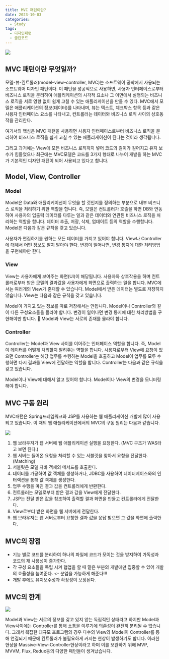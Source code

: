 ```yaml
---
title: MVC 패턴이란?
date: 2023-10-03
categories:
  - Study
tags:
  - 디자인패턴
  - 클린코드
---
```


![](https://velog.velcdn.com/images/gusdh2/post/a5951707-a0de-45b3-a453-b5c7cad73692/image.png)

## MVC 패턴이란 무엇일까?

모델-뷰-컨트롤러(model–view–controller, MVC)는 소프트웨어 공학에서 사용되는 소프트웨어 디자인 패턴이다. 이 패턴을 성공적으로 사용하면, 사용자 인터페이스로부터 비즈니스 로직을 분리하여 애플리케이션의 시각적 요소나 그 이면에서 실행되는 비즈니스 로직을 서로 영향 없이 쉽게 고칠 수 있는 애플리케이션을 만들 수 있다. MVC에서 모델은 애플리케이션의 정보(데이터)를 나타내며, 뷰는 텍스트, 체크박스 항목 등과 같은 사용자 인터페이스 요소를 나타내고, 컨트롤러는 데이터와 비즈니스 로직 사이의 상호동작을 관리한다.

여기서의 핵심은 MVC 패턴을 사용하면 사용자 인터페이스로부터 비즈니스 로직을 분리하여 비즈니스 로직을 쉽게 고칠 수 있는 애플리케이션이 된다는 것이라 생각됩니다.

그리고 과거에는 View에 모든 비즈니스 로직까지 넣어 코드의 길이가 길어지고 유지 보수가 힘들었으나 최근에는 MVC모델은 코드를 3가지 형태로 나누어 개발을 하는 MVC가 기본적인 디자인 패턴이 되어 사용되고 있다고 합니다.

## Model, View, Controller

### Model

Model은 Data와 애플리케이션이 무엇을 할 것인지를 정의하는 부분으로 내부 비즈니스 로직을 처리하기 위한 역할을 합니다. 즉, 모델은 컨트롤러가 호출을 하면 DB와 연동하여 사용자의 입출력 데이터를 다루는 일과 같은 데이터와 연관된 비즈니스 로직을 처리하는 역할을 합니다. 데이터 추출, 저장, 삭제, 업데이트 등의 역할을 수행합니다. Model은 다음과 같은 규칙을 갖고 있습니다.

사용자가 편집하기를 원하는 모든 데이터를 가지고 있어야 합니다. View나 Controller에 대헤서 어떤 정보도 알지 말아야 한다. 변경이 일어나면, 변경 통지에 대한 처리방법을 구현해야만 한다.

### View

View는 사용자에게 보여주는 화면(UI)이 해당됩니다. 사용자와 상호작용을 하며 컨트롤러로부터 받은 모델의 결과값을 사용자에게 화면으로 출력하는 일을 합니다. MVC에서는 여러개의 View가 존재할 수 있습니다. Model에서 받은 데이터는 별도로 저장하지 않습니다. View는 다음과 같은 규칙을 갖고 있습니다.

Model이 가지고 있는 정보를 따로 저장해서는 안됩니다. Model이나 Controller와 같이 다른 구성요소들을 몰라야 합니다. 변경이 일어나면 변경 통지에 대한 처리방법을 구현해야만 합니다. 📌 Model과 View는 서로의 존재를 몰라야 합니다.

### Controller

Controller는 Model과 View 사이를 이어주는 인터페이스 역할을 합니다. 즉, Model이 데이터를 어떻게 처리할지 알려주는 역할을 합니다. 사용자로부터 View에 요청이 있으면 Controller는 해당 업무를 수행하는 Model을 호출하고 Model이 업무를 모두 수행하면 다시 결과를 View에 전달하는 역할을 합니다. Controller는 다음과 같은 규칙을 갖고 있습니다.

Model이나 View에 대해서 알고 있어야 합니다. Model이나 View의 변경을 모니터링 해야 합니다.

## MVC 구동 원리

MVC패턴은 Spring프레임워크와 JSP를 사용하는 웹 애플리케이션 개발에 많이 사용되고 있습니다. 이 때의 웹 애플리케이션에서의 MVC의 구동 원리는 다음과 같습니다.

![](https://velog.velcdn.com/images/gusdh2/post/d53408d9-8f4a-431c-aec1-5c3c33496da9/image.png)

1. 웹 브라우저가 웹 서버에 웹 애플리케이션 실행을 요청한다. (MVC 구조가 WAS라고 보면 된다.)
2. 웹 서버는 들어온 요청을 처리할 수 있는 서블릿을 찾아서 요청을 전달한다. (Matching)
3. 서블릿은 모델 자바 객체의 메서드를 호출한다.
4. 데이터를 가공하여 값 객체를 생성하거나, JDBC를 사용하여 데이터베이스와의 인터랙션을 통해 값 객체를 생성한다.
5. 업무 수행을 마친 결과 값을 컨트롤러에게 반환한다.
6. 컨트롤러는 모델로부터 받은 결과 값을 View에게 전달한다.
7. JSP는 전달 받은 값을 참조하여 출력할 결과 화면을 만들고 컨트롤러에게 전달한다.
8. View로부터 받은 화면을 웹 서버에게 전달한다.
9. 웹 브라우저는 웹 서버로부터 요청한 결과 값을 응답 받으면 그 값을 화면에 출력한다.

## MVC의 장점

- 기능 별로 코드를 분리하여 하나의 파일에 코드가 모이는 것을 방지하여 가독성과 코드의 재 사용성이 증가한다.
- 각 구성 요소들을 독립 시켜 협업을 할 때 맡은 부분의 개발에만 집중할 수 있어 개발의 효율성을 높여준다. <- 분업을 가능하게 해준다!!!
- 개발 후에도 유지보수성과 확장성이 보장된다.

## MVC의 한계

![](https://velog.velcdn.com/images/gusdh2/post/5d141286-5986-4c36-8fc2-631ca55a30a0/image.png)

Model과 View는 서로의 정보를 갖고 있지 않는 독립적인 상태라고 하지만 Model과 View사이에는 Controller를 통해 소통을 이루기에 의존성이 완전히 분리될 수 없습니다. 그래서 복잡한 대규모 프로그램의 경우 다수의 View와 Model이 Controller를 통해 연결되기 때문에 컨트롤러가 불필요하게 커지는 현상이 발생하기도 합니다. 이러한 현상을 Massive-View-Controller현상이라고 하며 이를 보완하기 위해 MVP, MVVM, Flux, Redux등의 다양한 패턴들이 생겨났습니다.
